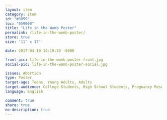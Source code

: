 ```yaml
---
layout: item
category: item
id: "#0059"
loc: "059000"
title: "Life in the Womb Poster"
permalink: /life-in-the-womb-poster/
store: true
size: '11″ x 17″'

date: 2017-04-10 14:19:33 -0500

front-pic: life-in-the-womb-poster-front.jpg
social-pic: life-in-the-womb-poster-social.jpg

issues: Abortion
type: Poster
target-age: Teens, Young Adults, Adults
target-audience: College Students, High School Students, Pregnancy Resource Center, Pro-life Organizations, Sidewalk Counselors, Unintended Pregnancy, Youth Group
language: English

comment: true
share: true
no-description: true
---
```

